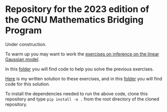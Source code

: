 Repository for the 2023 edition of the GCNU Mathematics Bridging Program
=========================================================================

Under construction.

To warm up you may want to work the [exercises on inference on the linear Gaussian model](https://github.com/joacorapela/gcnuBridging2023/blob/master/lectures/probability/multivariateGaussian/inferenceInTheLinearGaussianModel/exercises/exercises.pdf).

In this [folder](https://github.com/joacorapela/gcnuBridging2023/tree/master/code/scripts/probability/multivariateGaussians/inferenceInTheLinearGaussianModel) you will find code to help you solve the previous exercises.

[Here](https://github.com/joacorapela/gcnuBridging2023/blob/master/lectures/probability/multivariateGaussian/inferenceInTheLinearGaussianModel/exercises/solution/rapela.pdf) is my written solution to these exercises, and in this [folder](https://github.com/joacorapela/gcnuBridging2023/tree/master/code/scripts/probability/multivariateGaussians/inferenceInTheLinearGaussianModel) you will find code for this solution.

To install the dependencies needed to run the above code, clone this repository and type ``pip install -e .`` from the root directory of the cloned repository.


